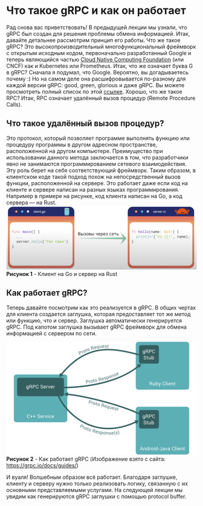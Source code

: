 # Что такое gRPC и как он работает
Рад снова вас приветствовать! В предыдущей лекции мы узнали, что gRPC был 
создан для решения проблемы обмена информацией. Итак, давайте детальнее
рассмотрим принцип его работы. Что же такое gRPC? Это высокопроизводительный 
многофункциональный фреймворк с открытым исходным кодом, первоначально 
разработанный Google и теперь являющийся частью [Cloud Native Computing 
Foundation](https://en.wikipedia.org/wiki/Cloud_Native_Computing_Foundation) 
(или CNCF) как и Kubernetes или Prometheus. Итак, что же означает буква G в 
gRPC? Сначала я подумал, что Google. Вероятно, вы догадываетесь почему :) 
Но на самом деле она расшифровывается по-разному для каждой версии gRPC: good, 
green, glorious и даже gRPC. Вы можете просмотреть полный список по этой [ссылке](https://github.com/grpc/grpc/blob/master/doc/g_stands_for.md).
Хорошо, что же такое RPC? Итак, RPC означает удалённый вызов процедур (Remote
Procedure Calls).
## Что такое удалённый вызов процедур?
Это протокол, который позволяет программе выполнять функцию или процедуру 
программы в другом адресном пространстве, расположенной на другом компьютере. 
Преимущество при использовании данного метода заключается в том, что 
разработчики явно не занимаются программированием сетевого взаимодействия. Эту
роль берет на себя соответствующий фреймворк. Таким образом, в клиентском 
коде такой подход похож на непосредственный вызов функции, расположенной на 
сервере. Это работает даже если код на клиенте и сервере написан на разных 
языках программирования. Например в примере на рисунке, код клиента написан на 
Go, а код сервера — на Rust.
![calls_over_network](images/lecture2/calls_over_network_rus.png "Клиент на Go и сервер на Rust")
**Рисунок 1** - Клиент на Go и сервер на Rust
## Как работает gRPC?
Теперь давайте посмотрим как это реализуется в gRPC. В общих чертах для клиента 
создается заглушка, которая предоставляет тот же метод или функцию, что и 
сервер. Заглушка автоматически генерируется gRPC. Под капотом заглушка вызывает
gRPC фреймворк для обмена информацией с сервером по сети.

![gRPC](images/lecture2/grpc.svg "Как работает gRPC")
**Рисунок 2** - Как работает gRPC (Изображение взято с сайта: https://grpc.io/docs/guides/)

И вуаля! Волшебным образом всё работает. Благодаря заглушке, клиенту и серверу 
нужно только реализовать логику, связанную с их основными представляемыми 
услугами. На следующей лекции мы увидим как генерируются gRPC заглушки с 
помощью protocol buffer.